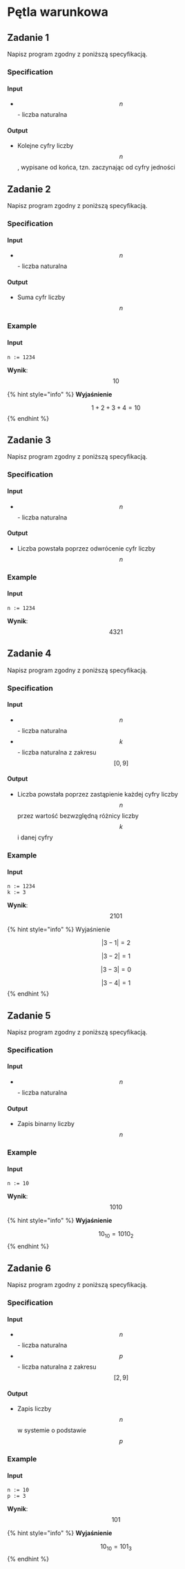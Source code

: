# Pętla warunkowa

## Zadanie 1

Napisz program zgodny z poniższą specyfikacją.

### Specification

#### Input

* $$n$$ - liczba naturalna

#### Output

* Kolejne cyfry liczby $$n$$, wypisane od końca, tzn. zaczynając od cyfry jedności

## Zadanie 2

Napisz program zgodny z poniższą specyfikacją.

### Specification

#### Input

* $$n$$ - liczba naturalna

#### Output

* Suma cyfr liczby $$n$$

### Example

#### Input

```
n := 1234
```

**Wynik**: $$10$$

{% hint style="info" %}
**Wyjaśnienie**

$$1+2+3+4=10$$ 
{% endhint %}

## Zadanie 3

Napisz program zgodny z poniższą specyfikacją.

### Specification

#### Input

* $$n$$ - liczba naturalna

#### Output

* Liczba powstała poprzez odwrócenie cyfr liczby $$n$$

### Example

#### Input

```
n := 1234
```

**Wynik**: $$4321$$

## Zadanie 4

Napisz program zgodny z poniższą specyfikacją.

### Specification

#### Input

* $$n$$ - liczba naturalna
* $$k$$ - liczba naturalna z zakresu $$[0,9]$$

#### Output

* Liczba powstała poprzez zastąpienie każdej cyfry liczby $$n$$ przez wartość bezwzględną różnicy liczby $$k$$ i danej cyfry

### Example

#### Input

```
n := 1234
k := 3
```

**Wynik**: $$2101$$

{% hint style="info" %}
Wyjaśnienie

$$|3-1|=2$$ 

$$|3-2|=1$$ 

$$|3-3|=0$$ 

$$|3-4|=1$$ 
{% endhint %}

## Zadanie 5

Napisz program zgodny z poniższą specyfikacją.

### Specification

#### Input

* $$n$$ - liczba naturalna

#### Output

* Zapis binarny liczby $$n$$

### Example

#### Input

```
n := 10
```

**Wynik**: $$1010$$

{% hint style="info" %}
**Wyjaśnienie**

$$10_{10}=1010_2$$ 
{% endhint %}

## Zadanie 6

Napisz program zgodny z poniższą specyfikacją.

### Specification

#### Input

* $$n$$ - liczba naturalna
* $$p$$ - liczba naturalna z zakresu $$[2,9]$$

#### Output

* Zapis liczby $$n$$ w systemie o podstawie $$p$$ 

### Example

#### Input

```
n := 10
p := 3
```

**Wynik**: $$101$$

{% hint style="info" %}
**Wyjaśnienie**

$$10_{10}=101_3$$ 
{% endhint %}
